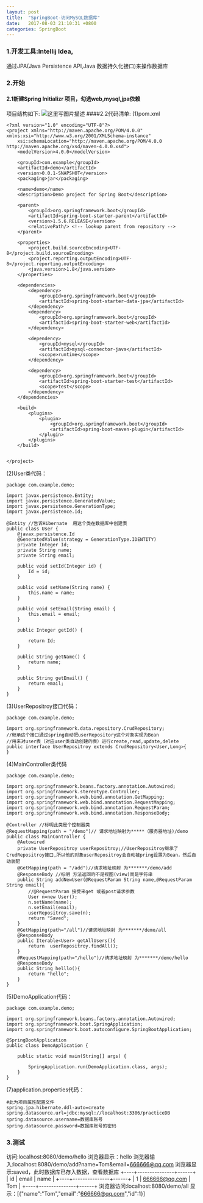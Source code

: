 ```yaml
---
layout: post
title:  "SpringBoot-访问MySQL数据库"
date:   2017-08-03 21:10:31 +0800
categories: SpringBoot
---
```

### 1.开发工具:Intellij Idea,
通过JPA(Java Persistence API,Java 数据持久化接口)来操作数据库
### 2.开始
#### 2.1新建Spring Initializr 项目，勾选web,mysql,jpa依赖
项目结构如下:
![这里写图片描述](http://img.blog.csdn.net/20170803205743129?watermark/2/text/aHR0cDovL2Jsb2cuY3Nkbi5uZXQvcjhsOHE4/font/5a6L5L2T/fontsize/400/fill/I0JBQkFCMA==/dissolve/70/gravity/SouthEast)
####2.2代码清单:
(1)pom.xml
```
<?xml version="1.0" encoding="UTF-8"?>
<project xmlns="http://maven.apache.org/POM/4.0.0" xmlns:xsi="http://www.w3.org/2001/XMLSchema-instance"
	xsi:schemaLocation="http://maven.apache.org/POM/4.0.0 http://maven.apache.org/xsd/maven-4.0.0.xsd">
	<modelVersion>4.0.0</modelVersion>

	<groupId>com.example</groupId>
	<artifactId>demo</artifactId>
	<version>0.0.1-SNAPSHOT</version>
	<packaging>jar</packaging>

	<name>demo</name>
	<description>Demo project for Spring Boot</description>

	<parent>
		<groupId>org.springframework.boot</groupId>
		<artifactId>spring-boot-starter-parent</artifactId>
		<version>1.5.6.RELEASE</version>
		<relativePath/> <!-- lookup parent from repository -->
	</parent>

	<properties>
		<project.build.sourceEncoding>UTF-8</project.build.sourceEncoding>
		<project.reporting.outputEncoding>UTF-8</project.reporting.outputEncoding>
		<java.version>1.8</java.version>
	</properties>

	<dependencies>
		<dependency>
			<groupId>org.springframework.boot</groupId>
			<artifactId>spring-boot-starter-data-jpa</artifactId>
		</dependency>
		<dependency>
			<groupId>org.springframework.boot</groupId>
			<artifactId>spring-boot-starter-web</artifactId>
		</dependency>

		<dependency>
			<groupId>mysql</groupId>
			<artifactId>mysql-connector-java</artifactId>
			<scope>runtime</scope>
		</dependency>

		<dependency>
			<groupId>org.springframework.boot</groupId>
			<artifactId>spring-boot-starter-test</artifactId>
			<scope>test</scope>
		</dependency>
	</dependencies>

	<build>
		<plugins>
			<plugin>
				<groupId>org.springframework.boot</groupId>
				<artifactId>spring-boot-maven-plugin</artifactId>
			</plugin>
		</plugins>
	</build>


</project>

```
(2)User类代码：
```
package com.example.demo;

import javax.persistence.Entity;
import javax.persistence.GeneratedValue;
import javax.persistence.GenerationType;
import javax.persistence.Id;

@Entity //告诉Hibernate  用这个类在数据库中创建表
public class User {
    @javax.persistence.Id
    @GeneratedValue(strategy = GenerationType.IDENTITY)
    private Integer Id;
    private String name;
    private String email;

    public void setId(Integer id) {
        Id = id;
    }

    public void setName(String name) {
        this.name = name;
    }

    public void setEmail(String email) {
        this.email = email;
    }

    public Integer getId() {

        return Id;
    }

    public String getName() {
        return name;
    }

    public String getEmail() {
        return email;
    }
}

```
(3)UserRepositroy接口代码：
```
package com.example.demo;

import org.springframework.data.repository.CrudRepository;
//继承这个接口通过spring自动把userRepository这个对象实现为Bean
//用来对user表（对应user类自动创建的表）进行create,read,update,delete
public interface UserRepositroy extends CrudRepository<User,Long>{
}

```
(4)MainController类代码
```
package com.example.demo;

import org.springframework.beans.factory.annotation.Autowired;
import org.springframework.stereotype.Controller;
import org.springframework.web.bind.annotation.GetMapping;
import org.springframework.web.bind.annotation.RequestMapping;
import org.springframework.web.bind.annotation.RequestParam;
import org.springframework.web.bind.annotation.ResponseBody;

@Controller //标明此类是个控制器类
@RequestMapping(path = "/demo")// 请求地址映射为*****（服务器地址)/demo
public class MainController {
    @Autowired
    private UserRepositroy userRepositroy;//UserRepositroy继承了CrudRepositroy接口,所以他的对象userRepositroy会自动被pring设置为Bean，然后自动装配
    @GetMapping(path = "/add")//请求地址映射 为*******/demo/add
    @ResponseBody //标明 方法返回的不是视图(view)而是字符串
    public String addNewUser(@RequestParam String name,@RequestParam String email){
        //@RequestParam 接受来get 或者post请求参数
        User n=new User();
        n.setName(name);
        n.setEmail(email);
        userRepositroy.save(n);
        return "Saved";
    }
    @GetMapping(path="/all")//请求地址映射 为*******/demo/all
    @ResponseBody
    public Iterable<User> getAllUsers(){
        return  userRepositroy.findAll();
    }
    @RequestMapping(path="/hello")//请求地址映射 为*******/demo/hello
    @ResponseBody
    public String helllo(){
        return "hello";
    }
}

```
(5)DemoApplication代码：
```
package com.example.demo;

import org.springframework.beans.factory.annotation.Autowired;
import org.springframework.boot.SpringApplication;
import org.springframework.boot.autoconfigure.SpringBootApplication;

@SpringBootApplication
public class DemoApplication {

	public static void main(String[] args) {

		SpringApplication.run(DemoApplication.class, args);
	}
}

```
(7)application.properties代码：
```
#此为项目属性配置文件
spring.jpa.hibernate.ddl-auto=create
spring.datasource.url=jdbc:mysql://localhost:3306/practiceDB
spring.datasource.username=数据库账号
spring.datasource.password=数据库账号的密码
```
### 3.测试
访问:localhost:8080/demo/hello
浏览器显示：hello
浏览器输入:localhost:8080/demo/add?name=Tom&email=666666@qq.com
浏览器显示:saved，此时数据库已存入数据，查看数据库
+----+---------------+------+
| id | email                   | name |
+----+---------------+------+
|  1 | 666666@qq.com | Tom  |
+----+---------------+------+
浏览器访问:localhost:8080/demo/all
显示：[{"name":"Tom","email":"666666@qq.com","id":1}]